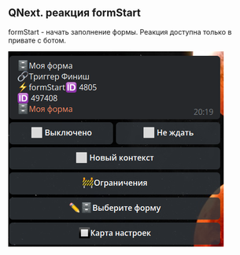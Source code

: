 ## QNext. реакция formStart

formStart - начать заполнение формы. Реакция доступна только в привате с ботом.

![](./1.png)





